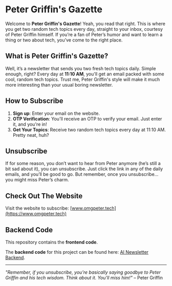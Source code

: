 # Peter Griffin's Gazette

Welcome to **Peter Griffin's Gazette**! Yeah, you read that right. This is where you get two random tech topics every day, straight to your inbox, courtesy of Peter Griffin himself. If you’re a fan of Peter’s humor and want to learn a thing or two about tech, you’ve come to the right place.

## What is Peter Griffin's Gazette?

Well, it’s a newsletter that sends you two fresh tech topics daily. Simple enough, right? Every day at **11:10 AM**, you'll get an email packed with some cool, random tech topics. Trust me, Peter Griffin's style will make it much more interesting than your usual boring newsletter.

## How to Subscribe

1. **Sign up**: Enter your email on the website.
2. **OTP Verification**: You'll receive an OTP to verify your email. Just enter it, and you're in!
3. **Get Your Topics**: Receive two random tech topics every day at 11:10 AM. Pretty neat, huh?

## Unsubscribe

If for some reason, you don’t want to hear from Peter anymore (he’s still a bit sad about it), you can unsubscribe. Just click the link in any of the daily emails, and you’ll be good to go. But remember, once you unsubscribe... you might miss Peter’s charm. 

## Check Out The Website

Visit the website to subscribe: [www.omgpeter.tech](https://www.omgpeter.tech)

## Backend Code

This repository contains the **frontend code**.

The **backend code** for this project can be found here: [AI Newsletter Backend](https://github.com/sanjayr-12/ai-news-letter).

---

_"Remember, if you unsubscribe, you’re basically saying goodbye to Peter Griffin and his tech wisdom. Think about it. You’ll miss him!"_ – Peter Griffin
